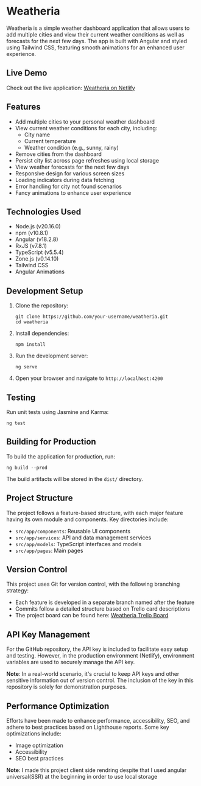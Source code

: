 # Weatheria

Weatheria is a simple weather dashboard application that allows users to add multiple cities and view their current weather conditions as well as forecasts for the next few days. The app is built with Angular and styled using Tailwind CSS, featuring smooth animations for an enhanced user experience.

## Live Demo

Check out the live application: [Weatheria on Netlify](https://weatheriaapp.netlify.app/)

## Features

- Add multiple cities to your personal weather dashboard
- View current weather conditions for each city, including:
  - City name
  - Current temperature
  - Weather condition (e.g., sunny, rainy)
- Remove cities from the dashboard
- Persist city list across page refreshes using local storage
- View weather forecasts for the next few days
- Responsive design for various screen sizes
- Loading indicators during data fetching
- Error handling for city not found scenarios
- Fancy animations to enhance user experience

## Technologies Used

- Node.js (v20.16.0)
- npm (v10.8.1)
- Angular (v18.2.8)
- RxJS (v7.8.1)
- TypeScript (v5.5.4)
- Zone.js (v0.14.10)
- Tailwind CSS
- Angular Animations

## Development Setup

1. Clone the repository:
   ```
   git clone https://github.com/your-username/weatheria.git
   cd weatheria
   ```

2. Install dependencies:
   ```
   npm install
   ```

3. Run the development server:
   ```
   ng serve
   ```

4. Open your browser and navigate to `http://localhost:4200`

## Testing

Run unit tests using Jasmine and Karma:

```
ng test
```

## Building for Production

To build the application for production, run:

```
ng build --prod
```

The build artifacts will be stored in the `dist/` directory.

## Project Structure

The project follows a feature-based structure, with each major feature having its own module and components. Key directories include:

- `src/app/components`: Reusable UI components
- `src/app/services`: API and data management services
- `src/app/models`: TypeScript interfaces and models
- `src/app/pages`: Main pages

## Version Control

This project uses Git for version control, with the following branching strategy:

- Each feature is developed in a separate branch named after the feature
- Commits follow a detailed structure based on Trello card descriptions
- The project board can be found here: [Weatheria Trello Board](https://trello.com/invite/b/670d2d6fcbf7fb2a95236700/ATTIf88e57f897f22395caed6b53d6953189187538AE/project-management)

## API Key Management

For the GitHub repository, the API key is included to facilitate easy setup and testing. However, in the production environment (Netlify), environment variables are used to securely manage the API key.

**Note**: In a real-world scenario, it's crucial to keep API keys and other sensitive information out of version control. The inclusion of the key in this repository is solely for demonstration purposes.

## Performance Optimization

Efforts have been made to enhance performance, accessibility, SEO, and adhere to best practices based on Lighthouse reports. Some key optimizations include:

- Image optimization
- Accessibility
- SEO best practices

**Note**: I made this project client side rendring despite that I used angular universal(SSR) at the beginning in order to use local storage
